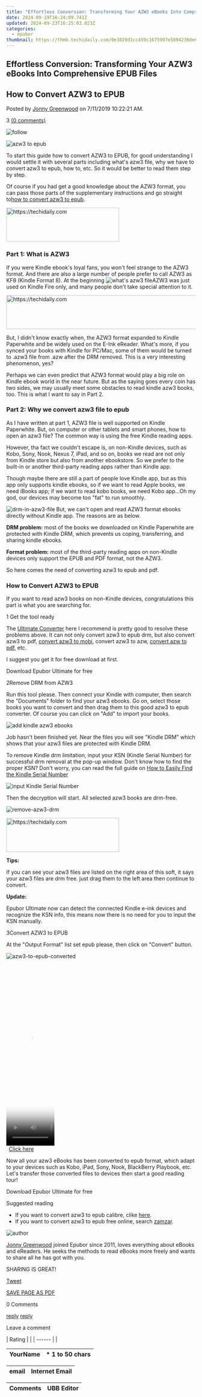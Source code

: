 ```yaml
---
title: "Effortless Conversion: Transforming Your AZW3 eBooks Into Comprehensive EPUB Files"
date: 2024-09-19T16:24:09.741Z
updated: 2024-09-23T16:25:03.023Z
categories:
  - epubor
thumbnail: https://thmb.techidaily.com/0e3820d1cc459c1675907e5894236de62a82183359872714a0c5168c962bf67b.jpg
---
```


## Effortless Conversion: Transforming Your AZW3 eBooks Into Comprehensive EPUB Files

## How to Convert AZW3 to EPUB

Posted by [Jonny Greenwood](https://plus.google.com/u/0/+JonnyGreenwood999) on 7/11/2019 10:22:21 AM.

3 [(0 comments)](http://www.epubor.com/#comment-area) 

![follow](http://www.epubor.com/images/follow.png)

![azw3 to epub](http://www.epubor.com/images/uppic/azw3-epub.jpg)

To start this guide how to convert AZW3 to EPUB, for good understanding I would settle it with several parts including what's azw3 file, why we have to convert azw3 to epub, how to, etc. So it would be better to read them step by step.

Of course if you had get a good knowledge about the AZW3 format, you can pass those parts of the supplementary instructions and go straight to[how to convert azw3 to epub](https://tools.techidaily.com/epubor/products/).

<!-- affiliate ads begin -->
<a href="https://united.elfm.net/c/5597632/2139557/4704" target="_top" id="2139557">
  <img src="//a.impactradius-go.com/display-ad/4704-2139557" border="0" alt="https://techidaily.com" width="300" height="90"/>
</a>
<img height="0" width="0" src="https://united.elfm.net/i/5597632/2139557/4704" style="position:absolute;visibility:hidden;" border="0" />
<!-- affiliate ads end -->

### Part 1: What is AZW3

If you were Kindle ebook's loyal fans, you won't feel strange to the AZW3 format. And there are also a large number of people prefer to call AZW3 as KF8 (Kindle Format 8). At the beginning ![what's azw3 file](http://www.epubor.com/images/uppic/what-is-azw3.jpg)AZW3 was just used on Kindle Fire only, and many people don't take special attention to it.

<!-- affiliate ads begin -->
<a href="https://aligracehair.sjv.io/c/5597632/1880976/19272" target="_top" id="1880976">
  <img src="//a.impactradius-go.com/display-ad/19272-1880976" border="0" alt="https://techidaily.com" width="728" height="90"/>
</a>
<img height="0" width="0" src="https://aligracehair.sjv.io/i/5597632/1880976/19272" style="position:absolute;visibility:hidden;" border="0" />
<!-- affiliate ads end -->

 But, I didn't know exactly when, the AZW3 format expanded to Kindle Paperwhite and be widely used on the E-Ink eReader. What's more, if you synced your books with Kindle for PC/Mac, some of them would be turned to .azw3 file from .azw after the DRM removed. This is a very interesting phenomenon, yes?

Perhaps we can even predict that AZW3 format would play a big role on Kindle ebook world in the near future. But as the saying goes every coin has two sides, we may usually meet some obstacles to read kindle azw3 books, too. This is what I want to say in Part 2.

### Part 2: Why we convert azw3 file to epub

As I have written at part 1, AZW3 file is well supported on Kindle Paperwhite. But, on computer or other tablets and smart phones, how to open an azw3 file? The common way is using the free Kindle reading apps.

However, tha fact we couldn't escape is, on non-Kindle devices, such as Kobo, Sony, Nook, Nexus 7, iPad, and so on, books we read are not only from Kindle store but also from another ebookstore. So we prefer to the built-in or another third-party reading apps rather than Kindle app.

Though maybe there are still a part of people love Kindle app, but as this app only supports kindle ebooks, so if we want to read Apple books, we need iBooks app; if we want to read kobo books, we need Kobo app...Oh my god, our devices may become too "fat" to run smoothly.

![drm-in-azw3-file](http://www.epubor.com/images/uppic/kindle-azw3-drm.jpg) But, we can't open and read AZW3 format ebooks directly without Kindle app. The reasons are as below.

**DRM problem:** most of the books we downloaded on Kindle Paperwhite are protected with Kindle DRM, which prevents us coping, transferring, and sharing kindle ebooks.

**Format problem:** most of the third-party reading apps on non-Kindle devices only support the EPUB and PDF format, not the AZW3.

So here comes the need of converting azw3 to epub and pdf.

### How to Convert AZW3 to EPUB

If you want to read azw3 books on non-Kindle devices, congratulations this part is what you are searching for.

1 Get the tool ready

The [Ultimate Converter](https://tools.techidaily.com/epubor/ultimate/) here I recommend is pretty good to resolve these problems above. It can not only convert azw3 to epub drm, but also convert azw3 to pdf, [convert azw3 to mobi](https://tools.techidaily.com/epubor/products/), convert azw3 to azw, [convert azw to pdf](https://tools.techidaily.com/epubor/products/), etc.

I suggest you get it for free download at first. 

Download Epubor Ultimate for free

[](https://tools.techidaily.com/epubor/ultimate/) [](https://tools.techidaily.com/epubor/ultimate/) 

2Remove DRM from AZW3

Run this tool please. Then connect your Kindle with computer, then search the "Documents" folder to find your azw3 ebooks. Go on, select those books you want to convert and then drag them to this good azw3 to epub converter. Of course you can click on "Add" to import your books.

![add kindle azw3 ebooks](http://www.epubor.com/images/uppic/add-azw3-books.jpg)

Job hasn't been finished yet. Near the files you will see "Kindle DRM" which shows that your azw3 files are protected with Kindle DRM.

To remove Kindle drm limitation, input your KSN (Kindle Serial Number) for successful drm removal at the pop-up window. Don't know how to find the proper KSN? Don't worry, you can read the full guide on [How to Easily Find the Kindle Serial Number](https://tools.techidaily.com/epubor/products/)

![input Kindle Serial Number](http://www.epubor.com/images/uppic/input-ksn.jpg)

Then the decryption will start. All selected azw3 books are drm-free.

![remove-azw3-drm](http://www.epubor.com/images/uppic/azw3-drm-removed.jpg)

<!-- affiliate ads begin -->
<a href="https://aligracehair.sjv.io/c/5597632/1918661/19272" target="_top" id="1918661">
  <img src="//a.impactradius-go.com/display-ad/19272-1918661" border="0" alt="https://techidaily.com" width="300" height="90"/>
</a>
<img height="0" width="0" src="https://aligracehair.sjv.io/i/5597632/1918661/19272" style="position:absolute;visibility:hidden;" border="0" />
<!-- affiliate ads end -->

**Tips:** 

If you can see your azw3 files are listed on the right area of this soft, it says your azw3 files are drm free. just drag them to the left area then continue to convert.

**Update:**

Epubor Ultimate now can detect the connected Kindle e-ink devices and recognize the KSN info, this means now there is no need for you to input the KSN manually.

3Convert AZW3 to EPUB

At the "Output Format" list set epub please, then click on "Convert" button.

![azw3-to-epub-converted](http://www.epubor.com/images/uppic/azw3-to-epub.jpg)

<!-- affiliate ads begin -->
<span id="1976998">
					<video width="128" height="480" style="cursor:pointer"
           poster="//a.impactradius-go.com/display-clicktoplayimage/1976998.png"
           onclick="if(!this.playClicked){this.play();this.setAttribute('controls',true);this.playClicked=true;}">
	   <source src="//a.impactradius-go.com/display-ad/22993-1976998">
	   <img src="//a.impactradius-go.com/display-clicktoplayimage/1976998.png" style="border: none; height: 100%; width: 100%; object-fit: contain">
	</video>
	<div style="width:80px;text-align:center"><a href="javascript:window.open(decodeURIComponent('https%3A%2F%2Fhomestyler.sjv.io%2Fc%2F5597632%2F1976998%2F22993'), '_blank');void(0);">Click here</a></div>
</span>
<img height="0" width="0" src="https://imp.pxf.io/i/5597632/1976998/22993" style="position:absolute;visibility:hidden;" border="0" />
<!-- affiliate ads end -->

Now all your azw3 eBooks has been converted to epub format, which adapt to your devices such as Kobo, iPad, Sony, Nook, BlackBerry Playbook, etc. Let's transfer those converted files to devices then start a good reading tour!

Download Epubor Ultimate for free

[](https://tools.techidaily.com/epubor/ultimate/) [](https://tools.techidaily.com/epubor/ultimate/) 

Suggested reading

* If you want to convert azw3 to epub calibre, clike [here](https://tools.techidaily.com/epubor/products/).
* If you want to convert azw3 to epub free online, search [zamzar](http://www.zamzar.com/convert/azw3-to-epub/).

![author](http://www.epubor.com/images/uppic/jonny.png)

[Jonny Greenwood](https://plus.google.com/u/0/+JonnyGreenwood999) joined Epubor since 2011, loves everything about eBooks and eReaders. He seeks the methods to read eBooks more freely and wants to share all he has got with you.

SHARING IS GREAT!

[Tweet](https://twitter.com/share) 

[SAVE PAGE AS PDF](https://tools.techidaily.com/epubor/products/) 

0 Comments

[reply](https://tools.techidaily.com/epubor/products/) [reply](https://tools.techidaily.com/epubor/products/) 

Leave a comment

| Rating |  |
| ------ |  |

| YourName | \*  1 to 50 chars |
| -------- | ----------------- |

| email | Internet Email |
| ----- | -------------- |

| Comments | UBB Editor |
| -------- | ---------- |

<ins class="adsbygoogle"
     style="display:block"
     data-ad-format="autorelaxed"
     data-ad-client="ca-pub-7571918770474297"
     data-ad-slot="1223367746"></ins>

<ins class="adsbygoogle"
     style="display:block"
     data-ad-client="ca-pub-7571918770474297"
     data-ad-slot="8358498916"
     data-ad-format="auto"
     data-full-width-responsive="true"></ins>




